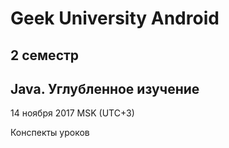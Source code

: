 # Geek University Android 
## 2 семестр
## Java. Углубленное изучение
14 ноября 2017 MSK (UTC+3)

Конспекты уроков 
